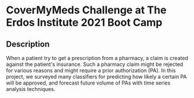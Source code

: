 # CoverMyMeds Challenge at The Erdos Institute 2021 Boot Camp

## Description

When a patient try to get a prescription from a pharmacy, a claim is created against the patient's insurance. Such a pharmacy claim might be rejected for various reasons and might require a prior authorization (PA). In this project, we surveyed many classifiers for predicting how likely a certain PA will be approved, and forecast future volume of PAs with time series analysis techniques. 
